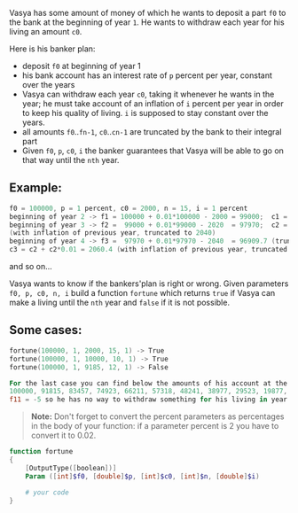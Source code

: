 Vasya has some amount of money of which he wants to deposit a part `f0` to the bank at the beginning of year `1`. He wants to withdraw each year for his living an amount `c0`.

Here is his banker plan:

- deposit `f0` at beginning of year 1
- his bank account has an interest rate of `p` percent per year, constant over the years
- Vasya can withdraw each year `c0`, taking it whenever he wants in the year; he must take account of an inflation of `i` percent per year in order to keep his quality of living. `i` is supposed to stay constant over the years.
- all amounts `f0`..`fn-1`, `c0`..`cn-1` are truncated by the bank to their integral part
- Given `f0`, `p`, `c0`, `i` the banker guarantees that Vasya will be able to go on that way until the `nth` year.

## Example:

```powershell
f0 = 100000, p = 1 percent, c0 = 2000, n = 15, i = 1 percent
beginning of year 2 -> f1 = 100000 + 0.01*100000 - 2000 = 99000;  c1 = c0 + c0*0.01 = 2020 (with inflation of previous year)
beginning of year 3 -> f2 =  99000 + 0.01*99000 - 2020  = 97970;  c2 = c1 + c1*0.01 = 2040.20 
(with inflation of previous year, truncated to 2040)
beginning of year 4 -> f3 =  97970 + 0.01*97970 - 2040  = 96909.7 (truncated to 96909); 
c3 = c2 + c2*0.01 = 2060.4 (with inflation of previous year, truncated to 2060)
```

and so on...

Vasya wants to know if the bankers'plan is right or wrong. Given parameters `f0, p, c0, n, i` build a function `fortune` which returns `true` if Vasya can make a living until the `nth` year and `false` if it is not possible.

## Some cases:

```powershell
fortune(100000, 1, 2000, 15, 1) -> True
fortune(100000, 1, 10000, 10, 1) -> True
fortune(100000, 1, 9185, 12, 1) -> False

For the last case you can find below the amounts of his account at the beginning of each year:
100000, 91815, 83457, 74923, 66211, 57318, 48241, 38977, 29523, 19877, 10035, -5
f11 = -5 so he has no way to withdraw something for his living in year 12.
```

> **Note:** Don't forget to convert the percent parameters as percentages in the body of your function: if a parameter percent is 2 you have to convert it to 0.02.

```powershell
function fortune
{
    [OutputType([boolean])]
    Param ([int]$f0, [double]$p, [int]$c0, [int]$n, [double]$i)

    # your code
}
```

